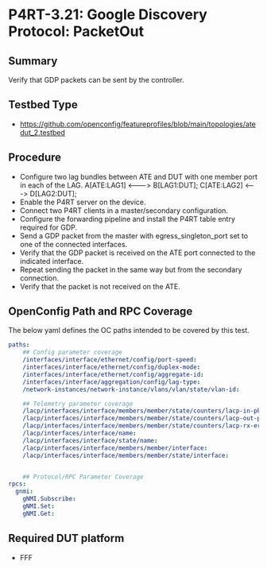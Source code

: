 # P4RT-3.21: Google Discovery Protocol: PacketOut

## Summary

Verify that GDP packets can be sent by the controller.

## Testbed Type

* https://github.com/openconfig/featureprofiles/blob/main/topologies/atedut_2.testbed

## Procedure

* Configure two lag bundles between ATE and DUT with one member port in each of the LAG.
  A[ATE:LAG1] <---> B[LAG1:DUT];
  C[ATE:LAG2] <---> D[LAG2:DUT];
*	Enable the P4RT server on the device.
*	Connect two P4RT clients in a master/secondary configuration.
*	Configure the forwarding pipeline and install the P4RT table entry required for GDP.
*	Send a GDP packet from the master with egress_singleton_port set to one of the connected interfaces.
*	Verify that the GDP packet is received on the ATE port connected to the indicated interface.
*	Repeat sending the packet in the same way but from the secondary connection.
*	Verify that the packet is not received on the ATE.

## OpenConfig Path and RPC Coverage

The below yaml defines the OC paths intended to be covered by this test.

```yaml
paths:
    ## Config parameter coverage
    /interfaces/interface/ethernet/config/port-speed:
    /interfaces/interface/ethernet/config/duplex-mode:
    /interfaces/interface/ethernet/config/aggregate-id:
    /interfaces/interface/aggregation/config/lag-type:
    /network-instances/network-instance/vlans/vlan/state/vlan-id:

    ## Telemetry parameter coverage
    /lacp/interfaces/interface/members/member/state/counters/lacp-in-pkts:
    /lacp/interfaces/interface/members/member/state/counters/lacp-out-pkts:
    /lacp/interfaces/interface/members/member/state/counters/lacp-rx-errors:
    /lacp/interfaces/interface/name:
    /lacp/interfaces/interface/state/name:
    /lacp/interfaces/interface/members/member/interface:
    /lacp/interfaces/interface/members/member/state/interface:


    ## Protocol/RPC Parameter Coverage
rpcs:
  gnmi:
    gNMI.Subscribe:
    gNMI.Set:
    gNMI.Get:
```

## Required DUT platform

* FFF
